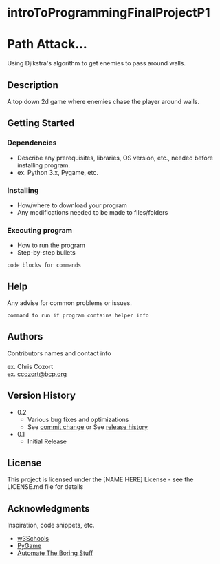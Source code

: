 # introToProgrammingFinalProjectP1
# Path Attack...

Using Djikstra's algorithm to get enemies to pass around walls.  

## Description

A top down 2d game where enemies chase the player around walls.  

## Getting Started

### Dependencies

* Describe any prerequisites, libraries, OS version, etc., needed before installing program.
* ex. Python 3.x, Pygame, etc.

### Installing

* How/where to download your program
* Any modifications needed to be made to files/folders

### Executing program

* How to run the program
* Step-by-step bullets
```
code blocks for commands
```

## Help

Any advise for common problems or issues.
```
command to run if program contains helper info
```

## Authors

Contributors names and contact info

ex. Chris Cozort  
ex. ccozort@bcp.org

## Version History

* 0.2
    * Various bug fixes and optimizations
    * See [commit change]() or See [release history]()
* 0.1
    * Initial Release

## License

This project is licensed under the [NAME HERE] License - see the LICENSE.md file for details

## Acknowledgments

Inspiration, code snippets, etc.
* [w3Schools](https://www.w3schools.com/python/default.asp)
* [PyGame](https://www.pygame.org/docs/)
* [Automate The Boring Stuff](https://automatetheboringstuff.com/)
